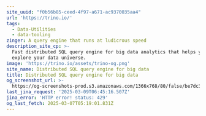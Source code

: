 ```yaml
---
site_uuid: "f0b56b85-ceed-4f97-a671-ac9370035aa4"
url: 'https://trino.io/'
tags:
  - Data-Utilities
  - data-tooling
zinger: A query engine that runs at ludicrous speed
description_site_cp: >-
  Fast distributed SQL query engine for big data analytics that helps you
  explore your data universe.
image: 'https://trino.io/assets/trino-og.png'
site_name: Distributed SQL query engine for big data
title: Distributed SQL query engine for big data
og_screenshot_url: >-
  https://og-screenshots-prod.s3.amazonaws.com/1366x768/80/false/be7dc32d8d2b6c2d9cf9f8a3143feb8c5363cf2588d44812fcadb1283ecbc88b.jpeg
last_jina_request: '2025-03-09T06:45:16.507Z'
jina_error: 'HTTP error! status: 429'
og_last_fetch: 2025-03-07T05:19:01.831Z
---
```


